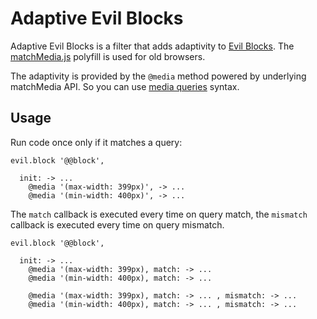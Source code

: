 # Adaptive Evil Blocks

[Evil Blocks]:    https://github.com/ai/evil-blocks/
[matchMedia.js]:  https://github.com/paulirish/matchMedia.js/
[media queries]:  http://www.w3.org/TR/css3-mediaqueries/

Adaptive Evil Blocks is a filter that adds adaptivity to [Evil Blocks].
The [matchMedia.js] polyfill is used for old browsers.

The adaptivity is provided by the `@media` method powered by underlying
matchMedia API. So you can use [media queries] syntax.

## Usage

Run code once only if it matches a query:
```
evil.block '@@block',

  init: -> ...
    @media '(max-width: 399px)', -> ...
    @media '(min-width: 400px)', -> ...

```

The `match` callback is executed every time on query match, the `mismatch`
callback is executed every time on query mismatch.
```
evil.block '@@block',

  init: -> ...
    @media '(max-width: 399px), match: -> ...
    @media '(min-width: 400px), match: -> ...

    @media '(max-width: 399px), match: -> ... , mismatch: -> ...
    @media '(min-width: 400px), match: -> ... , mismatch: -> ...
```